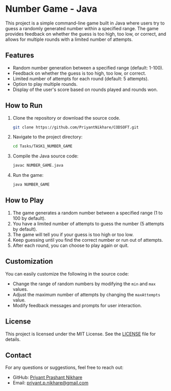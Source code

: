 # Number Game - Java

This project is a simple command-line game built in Java where users try to guess a randomly generated number within a specified range. The game provides feedback on whether the guess is too high, too low, or correct, and allows for multiple rounds with a limited number of attempts.

## Features

- Random number generation between a specified range (default: 1-100).
- Feedback on whether the guess is too high, too low, or correct.
- Limited number of attempts for each round (default: 5 attempts).
- Option to play multiple rounds.
- Display of the user's score based on rounds played and rounds won.

## How to Run

1. Clone the repository or download the source code.
   ```bash
   git clone https://github.com/PriyantNikhare/CODSOFT.git
   ```

2. Navigate to the project directory:
   ```bash
   cd Tasks/TASK1_NUMBER_GAME
   ```

3. Compile the Java source code:
   ```bash
   javac NUMBER_GAME.java
   ```

4. Run the game:
   ```bash
   java NUMBER_GAME
   ```

## How to Play

1. The game generates a random number between a specified range (1 to 100 by default).
2. You have a limited number of attempts to guess the number (5 attempts by default).
3. The game will tell you if your guess is too high or too low.
4. Keep guessing until you find the correct number or run out of attempts.
5. After each round, you can choose to play again or quit.

## Customization

You can easily customize the following in the source code:
- Change the range of random numbers by modifying the `min` and `max` values.
- Adjust the maximum number of attempts by changing the `maxAttempts` value.
- Modify feedback messages and prompts for user interaction.

## License

This project is licensed under the MIT License. See the [LICENSE](LICENSE) file for details.

## Contact

For any questions or suggestions, feel free to reach out:

- GitHub: [Priyant Prashant Nikhare](https://github.com/PriyantNikhare)
- Email: priyant.p.nikhare@gmail.com
